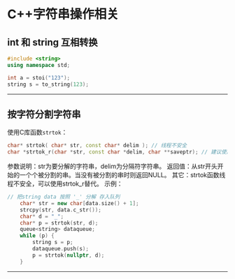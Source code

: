 # C++字符串操作相关


## int 和 string 互相转换
```cpp
#include <string>
using namespace std;

int a = stoi("123");
string s = to_string(123);
```

-----

## 按字符分割字符串
使用C库函数`strtok`：  
```cpp
char* strtok( char* str, const char* delim ); // 线程不安全
char *strtok_r(char *str, const char *delim, char **saveptr); // 建议使用
```
参数说明：str为要分解的字符串，delim为分隔符字符串。
返回值：从str开头开始的一个个被分割的串。当没有被分割的串时则返回NULL。
其它：strtok函数线程不安全，可以使用strtok_r替代。
示例：  
```cpp
// 把string data 按照 '_' 分解 存入队列
	char* str = new char[data.size() + 1];
	strcpy(str, data.c_str());
	char* d = "_";
	char* p = strtok(str, d);
	queue<string> dataqueue;
	while (p) {
		string s = p;
		dataqueue.push(s);
		p = strtok(nullptr, d);
	}
```

-----


